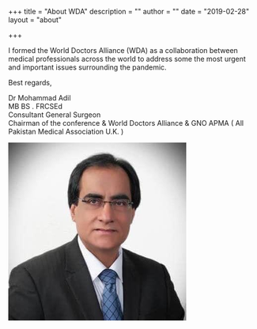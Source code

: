 +++
title = "About WDA"
description = ""
author = ""
date = "2019-02-28"
layout = "about"

+++


I formed the World Doctors Alliance (WDA) as a collaboration between medical professionals across the world to address some the most urgent and important issues surrounding the pandemic.

Best regards,

Dr Mohammad Adil  
MB BS . FRCSEd  
Consultant General Surgeon  
Chairman of the conference & World Doctors Alliance & GNO APMA ( All Pakistan Medical Association U.K. ) 

![Dr Mohammad Adil](ims/DrAdil.jpg#center)